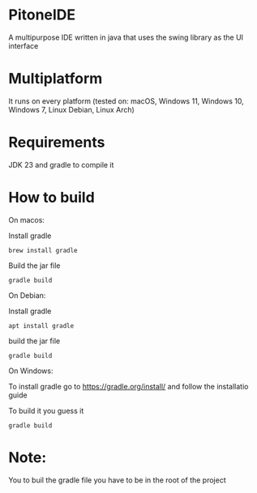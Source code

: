 # PitoneIDE
A multipurpose IDE written in java that uses the swing library as the UI interface

# Multiplatform
It runs on every platform (tested on: macOS, Windows 11, Windows 10, Windows 7, Linux Debian, Linux Arch)

# Requirements
JDK 23 and gradle to compile it

# How to build

On macos:

Install gradle
```
brew install gradle
```
Build the jar file

```
gradle build
```

On Debian:

Install gradle

```
apt install gradle
```
build the jar file

```
gradle build
```

On Windows:

To install gradle go to https://gradle.org/install/ and follow the installatio guide

To build it you guess it

```
gradle build
```

# Note:
You to buil the gradle file you have to be in the root of the project
